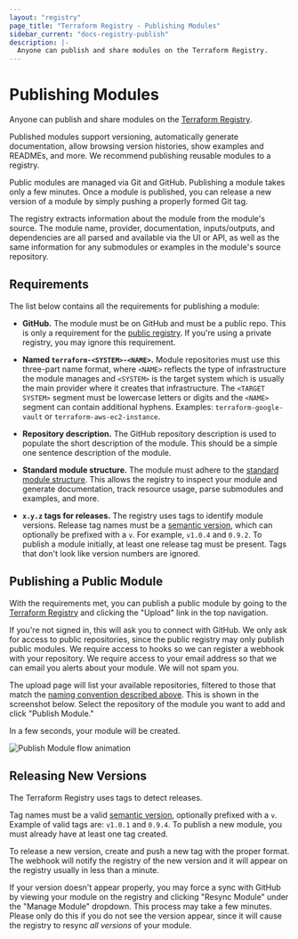 ```yaml
---
layout: "registry"
page_title: "Terraform Registry - Publishing Modules"
sidebar_current: "docs-registry-publish"
description: |-
  Anyone can publish and share modules on the Terraform Registry.
---
```


# Publishing Modules

Anyone can publish and share modules on the [Terraform Registry](https://registry.terraform.io).

Published modules support versioning, automatically generate documentation,
allow browsing version histories, show examples and READMEs, and more. We
recommend publishing reusable modules to a registry.

Public modules are managed via Git and GitHub. Publishing a module takes only
a few minutes. Once a module is published, you can release a new version of
a module by simply pushing a properly formed Git tag.

The registry extracts information about the module from the module's source.
The module name, provider, documentation, inputs/outputs, and dependencies are
all parsed and available via the UI or API, as well as the same information for
any submodules or examples in the module's source repository.

## Requirements

The list below contains all the requirements for publishing a module:

- **GitHub.** The module must be on GitHub and must be a public repo.
This is only a requirement for the [public registry](https://registry.terraform.io).
If you're using a private registry, you may ignore this requirement.

- **Named `terraform-<SYSTEM>-<NAME>`.** Module repositories must use this
three-part name format, where `<NAME>` reflects the type of infrastructure the
module manages and `<SYSTEM>` is the target system which is usually the main provider
where it creates that infrastructure. The `<TARGET SYSTEM>` segment must be lowercase
letters or digits and the `<NAME>` segment can contain additional hyphens. Examples:
`terraform-google-vault` or `terraform-aws-ec2-instance`.

- **Repository description.** The GitHub repository description is used
to populate the short description of the module. This should be a simple
one sentence description of the module.

- **Standard module structure.** The module must adhere to the
[standard module structure](/docs/language/modules/develop/structure.html).
This allows the registry to inspect your module and generate documentation,
track resource usage, parse submodules and examples, and more.

- **`x.y.z` tags for releases.** The registry uses tags to identify module
versions. Release tag names must be a [semantic version](http://semver.org),
which can optionally be prefixed with a `v`. For example, `v1.0.4` and `0.9.2`.
To publish a module initially, at least one release tag must be present. Tags
that don't look like version numbers are ignored.

## Publishing a Public Module

With the requirements met, you can publish a public module by going to
the [Terraform Registry](https://registry.terraform.io) and clicking the
"Upload" link in the top navigation.

If you're not signed in, this will ask you to connect with GitHub. We only
ask for access to public repositories, since the public registry may only
publish public modules. We require access to hooks so we can register a webhook
with your repository. We require access to your email address so that we can
email you alerts about your module. We will not spam you.

The upload page will list your available repositories, filtered to those that
match the [naming convention described above](#requirements). This is shown in
the screenshot below. Select the repository of the module you want to add and
click "Publish Module."

In a few seconds, your module will be created.

![Publish Module flow animation](/assets/images/docs/registry-publish.gif)

## Releasing New Versions

The Terraform Registry uses tags to detect releases.

Tag names must be a valid [semantic version](http://semver.org), optionally
prefixed with a `v`. Example of valid tags are: `v1.0.1` and `0.9.4`. To publish
a new module, you must already have at least one tag created.

To release a new version, create and push a new tag with the proper format.
The webhook will notify the registry of the new version and it will appear
on the registry usually in less than a minute.

If your version doesn't appear properly, you may force a sync with GitHub
by viewing your module on the registry and clicking "Resync Module"
under the "Manage Module" dropdown. This process may take a few minutes.
Please only do this if you do not see the version appear, since it will
cause the registry to resync _all versions_ of your module.
